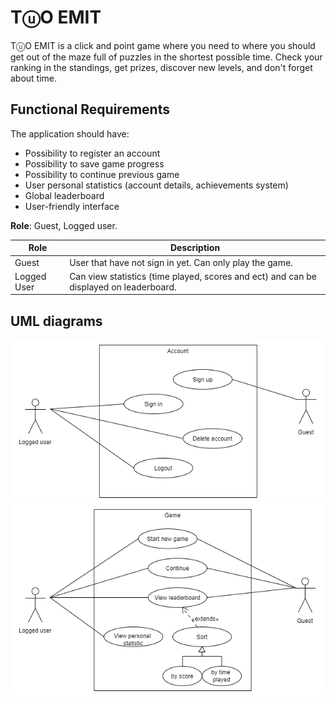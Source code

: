 # TⓤO EMIT
TⓤO EMIT is a click and point game where you need to where you should get out of the maze full of puzzles in the shortest possible time. Check your ranking in the standings, get prizes, discover new levels, and don't forget about time.

## Functional Requirements 

The application should have:
*	Possibility to register an account
*	Possibility to save game progress
*	Possibility to continue previous game
*	User personal statistics (account details, achievements system)
*	Global leaderboard
*	User-friendly interface


**Role**: Guest, Logged user.

| Role       | Description                                                    |        
| ---------- | -------------------------------------------------------------- |
| Guest      | User that have not sign in yet. Can only play the game.        |
| Logged User| Can view statistics (time played, scores and ect) and can be displayed on leaderboard. |

## UML diagrams

![Account management system usecase diagram](./Account_usecase.png)
![Game management system usecase diagram](./Game_managements_usecase.png)
